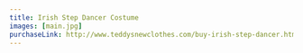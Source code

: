 ```yaml
---
title: Irish Step Dancer Costume
images: [main.jpg]
purchaseLink: http://www.teddysnewclothes.com/buy-irish-step-dancer.html
---
```

